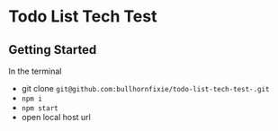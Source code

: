 # Todo List Tech Test

## Getting Started 

In the terminal 
- git clone `git@github.com:bullhornfixie/todo-list-tech-test-.git`
- `npm i`
- `npm start`
- open local host url 

